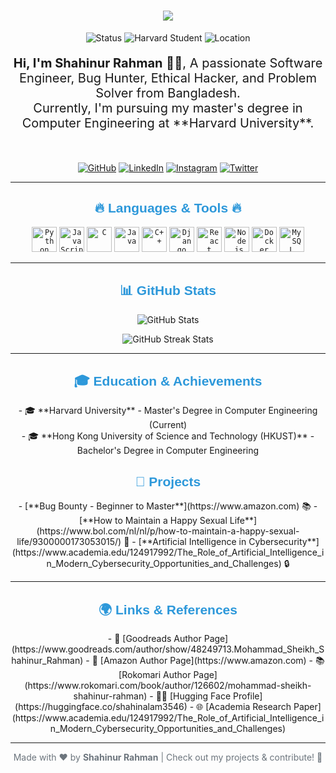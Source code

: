 <!-- Typing Animation -->
<h1 align="center">
  <a href="https://git.io/typing-svg">
    <img src="https://readme-typing-svg.herokuapp.com/?lines=Hello,+There!+👋;This+is+Shahinur+Rahman....;Nice+to+meet+you!&center=true&size=30&color=F7A700">
  </a>
</h1>

<p align="center">
  <img src="https://img.shields.io/badge/Status-Active-green?style=flat-square" alt="Status">
  <img src="https://img.shields.io/badge/Harvard%20Student-Master%27s%20Degree-blue?style=flat-square" alt="Harvard Student">
  <img src="https://img.shields.io/badge/Location-Bangladesh-yellow?style=flat-square" alt="Location">
</p>

<p align="center" style="font-size: 20px;">
  <strong>Hi, I'm Shahinur Rahman</strong> 👨‍💻, A passionate Software Engineer, Bug Hunter, Ethical Hacker, and Problem Solver from Bangladesh.
  <br>Currently, I'm pursuing my master's degree in Computer Engineering at **Harvard University**.
</p>

<br>
<!-- Contact and Social Links -->
<p align="center">
  <a href="https://github.com/shahin0075" target="_blank"><img src="https://img.shields.io/badge/GitHub-@shahin0075-181717?style=flat-square&logo=github&logoColor=white" alt="GitHub"></a>
  <a href="https://www.linkedin.com/in/mohammad-sheikh-shahinur-rahman/" target="_blank"><img src="https://img.shields.io/badge/LinkedIn-Mohammad%20Sheikh%20Shahinur%20Rahman-0e76a8?style=flat-square&logo=linkedin&logoColor=white" alt="LinkedIn"></a>
  <a href="https://www.instagram.com/Shahinur3546/" target="_blank"><img src="https://img.shields.io/badge/Instagram-shahinur3546-E4405F?style=flat-square&logo=instagram&logoColor=white" alt="Instagram"></a>
  <a href="https://twitter.com/Shahinalam3546" target="_blank"><img src="https://img.shields.io/badge/Twitter-@Shahinalam3546-1DA1F2?style=flat-square&logo=twitter&logoColor=white" alt="Twitter"></a>
</p>

<hr>

<!-- Skills and Technologies -->
<h2 align="center" style="font-family: 'Arial', sans-serif; color: #2d98da;">🔥 Languages & Tools 🔥</h2>

<p align="center">
  <code><img title="Python" height="40" src="https://img.icons8.com/ios/452/python.png"></code>
  <code><img title="JavaScript" height="40" src="https://img.icons8.com/ios/452/javascript.png"></code>
  <code><img title="C" height="40" src="https://img.icons8.com/ios/452/c-programming.png"></code>
  <code><img title="Java" height="40" src="https://img.icons8.com/ios/452/java.png"></code>
  <code><img title="C++" height="40" src="https://img.icons8.com/ios/452/c-plus-plus-logo.png"></code>
  <code><img title="Django" height="40" src="https://img.icons8.com/ios/452/django.png"></code>
  <code><img title="React" height="40" src="https://img.icons8.com/ios/452/react.png"></code>
  <code><img title="Node.js" height="40" src="https://img.icons8.com/ios/452/nodejs.png"></code>
  <code><img title="Docker" height="40" src="https://img.icons8.com/ios/452/docker.png"></code>
  <code><img title="MySQL" height="40" src="https://img.icons8.com/ios/452/mysql.png"></code>
</p>

<hr>

<!-- GitHub Stats -->
<h2 align="center" style="font-family: 'Arial', sans-serif; color: #2d98da;">📊 GitHub Stats</h2>
<p align="center">
  <img src="https://github-readme-stats.vercel.app/api?username=shahin0075&show_icons=true&hide=prs&count_private=true&theme=radical" alt="GitHub Stats">
</p>

<p align="center">
  <img src="https://github-readme-streak-stats.herokuapp.com/?user=shahin0075&theme=radical&hide_border=true&date_format=j%20M%5B%20Y%5D" alt="GitHub Streak Stats">
</p>

<hr>

<!-- Education & Achievements -->
<h2 align="center" style="font-family: 'Arial', sans-serif; color: #2d98da;">🎓 Education & Achievements</h2>
<p align="center">
  - 🎓 **Harvard University** - Master's Degree in Computer Engineering (Current)
  <br>
  - 🎓 **Hong Kong University of Science and Technology (HKUST)** - Bachelor's Degree in Computer Engineering
</p>

<!-- Projects Section -->
<h2 align="center" style="font-family: 'Arial', sans-serif; color: #2d98da;">🚀 Projects</h2>

<p align="center">
  - [**Bug Bounty - Beginner to Master**](https://www.amazon.com) 📚
  - [**How to Maintain a Happy Sexual Life**](https://www.bol.com/nl/nl/p/how-to-maintain-a-happy-sexual-life/9300000173053015/) 📖
  - [**Artificial Intelligence in Cybersecurity**](https://www.academia.edu/124917992/The_Role_of_Artificial_Intelligence_in_Modern_Cybersecurity_Opportunities_and_Challenges) 🔒
</p>

<hr>

<!-- References Section -->
<h2 align="center" style="font-family: 'Arial', sans-serif; color: #2d98da;">🌍 Links & References</h2>
<p align="center">
  - 📖 [Goodreads Author Page](https://www.goodreads.com/author/show/48249713.Mohammad_Sheikh_Shahinur_Rahman)
  - 🛒 [Amazon Author Page](https://www.amazon.com)
  - 📚 [Rokomari Author Page](https://www.rokomari.com/book/author/126602/mohammad-sheikh-shahinur-rahman)
  - 🧑‍💻 [Hugging Face Profile](https://huggingface.co/shahinalam3546)
  - 🌐 [Academia Research Paper](https://www.academia.edu/124917992/The_Role_of_Artificial_Intelligence_in_Modern_Cybersecurity_Opportunities_and_Challenges)
</p>

<hr>

<!-- Footer with Custom Styling -->
<p align="center" style="font-size: 14px; color: #6c757d;">
  Made with ❤️ by <strong>Shahinur Rahman</strong> | Check out my projects & contribute! 🚀
</p>

